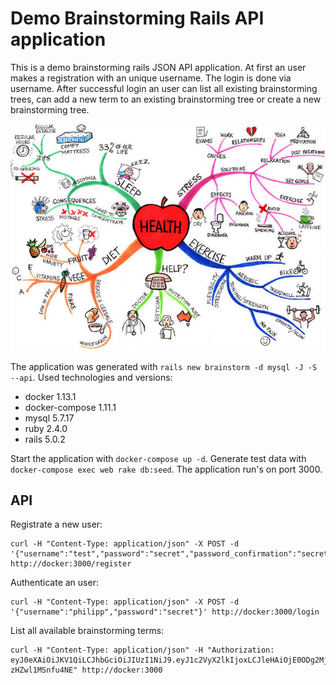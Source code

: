 # Demo Brainstorming Rails API application

This is a demo brainstorming rails JSON API application. At first an user makes a registration with an unique username. The login is done via username. After successful login an user can list all existing brainstorming trees, can add a new term to an existing brainstorming tree or create a new brainstorming tree.

![Kiku](doc/images/health.jpg)

The application was generated with `rails new brainstorm -d mysql -J -S --api`. Used technologies and versions:

* docker 1.13.1
* docker-compose 1.11.1
* mysql 5.7.17
* ruby 2.4.0
* rails 5.0.2

Start the application with `docker-compose up -d`. Generate test data with `docker-compose exec web rake db:seed`. The application run's on port 3000.

## API

Registrate a new user:

    curl -H "Content-Type: application/json" -X POST -d '{"username":"test","password":"secret","password_confirmation":"secret"}' http://docker:3000/register

Authenticate an user:

    curl -H "Content-Type: application/json" -X POST -d '{"username":"philipp","password":"secret"}' http://docker:3000/login 

List all available brainstorming terms:

    curl -H "Content-Type: application/json" -H "Authorization: eyJ0eXAiOiJKV1QiLCJhbGciOiJIUzI1NiJ9.eyJ1c2VyX2lkIjoxLCJleHAiOjE0ODg2MjIzMDB9.aPnTdxCUNL6RLEqdOx4dwMKR69Dh-zHZwl1MSnfu4NE" http://docker:3000
